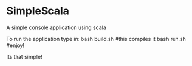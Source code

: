 SimpleScala
===========

A simple console application using scala


To run the application type in:
bash build.sh #this compiles it
bash run.sh #enjoy!

Its that simple!
